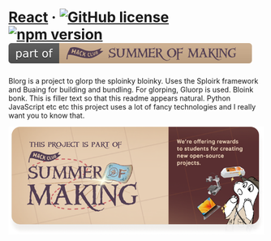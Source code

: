 # [React](https://react.dev/) &middot; [![GitHub license](https://img.shields.io/badge/license-MIT-blue.svg)](https://github.com/facebook/react/blob/main/LICENSE) [![npm version](https://img.shields.io/npm/v/react.svg?style=flat)](https://www.npmjs.com/package/react) [![Part of Hack Club's Summer of Making program](summer-of-making-shield.svg)](https://summer.hack.club/mk)
Blorg is a project to glorp the sploinky bloinky. Uses the Sploirk framework and Buaing for building and bundling. For glorping, Gluorp is used. Bloink bonk. This is filler text so that this readme appears natural. Python JavaScript etc etc this project uses a lot of fancy technologies and I really want you to know that.

[![Part of Hack Club's Summer of Making program](https://raw.githubusercontent.com/ascpixi-test-org/test/refs/heads/main/summer-of-making-card.png)](https://summer.hack.club/mk)


